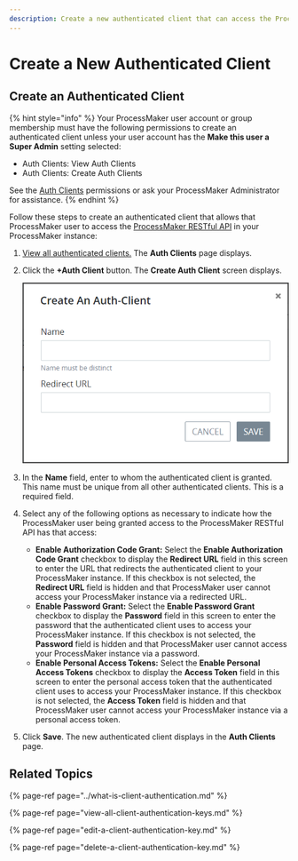 ```yaml
---
description: Create a new authenticated client that can access the ProcessMaker REST API.
---
```


# Create a New Authenticated Client

## Create an Authenticated Client

{% hint style="info" %}
Your ProcessMaker user account or group membership must have the following permissions to create an authenticated client unless your user account has the **Make this user a Super Admin** setting selected:

* Auth Clients: View Auth Clients
* Auth Clients: Create Auth Clients

See the [Auth Clients](../../permission-descriptions-for-users-and-groups.md#auth-clients) permissions or ask your ProcessMaker Administrator for assistance.
{% endhint %}

Follow these steps to create an authenticated client that allows that ProcessMaker user to access the [ProcessMaker RESTful API](https://staging-pm4.processmaker.net/api/documentation) in your ProcessMaker instance:

1. [View all authenticated clients.](view-all-client-authentication-keys.md#view-all-scripts) The **Auth Clients** page displays.
2. Click the **+Auth Client** button. The **Create Auth Client** screen displays.  

   ![](../../../.gitbook/assets/create-auth-client-screen-admin.png)

3. In the **Name** field, enter to whom the authenticated client is granted. This name must be unique from all other authenticated clients. This is a required field.
4. Select any of the following options as necessary to indicate how the ProcessMaker user being granted access to the ProcessMaker RESTful API has that access:
   * **Enable Authorization Code Grant:** Select the **Enable Authorization Code Grant** checkbox to display the **Redirect URL** field in this screen to enter the URL that redirects the authenticated client to your ProcessMaker instance. If this checkbox is not selected, the **Redirect URL** field is hidden and that ProcessMaker user cannot access your ProcessMaker instance via a redirected URL.
   * **Enable Password Grant:** Select the **Enable Password Grant** checkbox to display the **Password** field in this screen to enter the password that the authenticated client uses to access your ProcessMaker instance. If this checkbox is not selected, the **Password** field is hidden and that ProcessMaker user cannot access your ProcessMaker instance via a password.
   * **Enable Personal Access Tokens:** Select the **Enable Personal Access Tokens** checkbox to display the **Access Token** field in this screen to enter the personal access token that the authenticated client uses to access your ProcessMaker instance. If this checkbox is not selected, the **Access Token** field is hidden and that ProcessMaker user cannot access your ProcessMaker instance via a personal access token.
5. Click **Save**. The new authenticated client displays in the **Auth Clients** page.

## Related Topics

{% page-ref page="../what-is-client-authentication.md" %}

{% page-ref page="view-all-client-authentication-keys.md" %}

{% page-ref page="edit-a-client-authentication-key.md" %}

{% page-ref page="delete-a-client-authentication-key.md" %}

